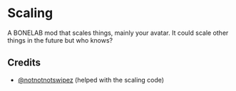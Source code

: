 
# Scaling

A BONELAB mod that scales things, mainly your avatar. It could scale other things in the future but who knows?

## Credits

- [@notnotnotswipez](https://github.com/notnotnotswipez) (helped with the scaling code)

